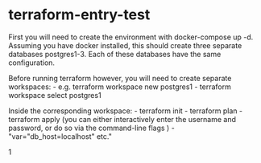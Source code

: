 # terraform-entry-test

First you will need to create the environment with docker-compose up -d. Assuming you have docker installed, this should create three separate databases postgres1-3. Each of these databases have the same configuration.

Before running terraform however, you will need to create separate workspaces:
    -  e.g. terraform workspace new postgres1
    - terraform workspace select postgres1

Inside the corresponding workspace:
    - terraform init
    - terraform plan
    - terraform apply (you can either interactively enter the username and password, or do so via the command-line flags
    )
        - "var="db_host=localhost" etc."

1
